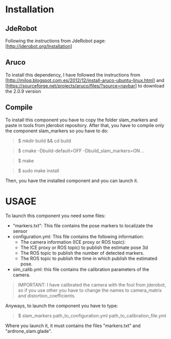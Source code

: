# Installation
## JdeRobot
Following the instructions from JdeRobot page: [http://jderobot.org/Installation]

## Aruco
To install this dependency, I have followed the instructions from [http://miloq.blogspot.com.es/2012/12/install-aruco-ubuntu-linux.html]
and [https://sourceforge.net/projects/aruco/files/?source=navbar] to download the 2.0.9 version
## Compile
To install this component you have to copy the folder slam_markers and paste in tools from jderobot repository.
After that, you have to compile only the component slam_markers so you have to do:
> $ mkdir build && cd build

> $ cmake -Dbuild-default=OFF -Dbuild_slam_markers=ON ..

> $ make

> $ sudo make install

Then, you have the installed component and you can launch it.

# USAGE
To launch this component you need some files:
- "markers.txt": This file contains the pose markers to localizate the sensor
- configuration.yml: This file contains the following information:
	- The camera information (ICE proxy or ROS topic): 
	- The ICE proxy or ROS topic)  to publish the estimate pose 3d
	- The ROS topic to publish the number of detected markers.
	- The ROS topic to publish the time in which publish the estimated pose.
- sim_calib.yml: this file contains the calibration parameters of the camera.
> IMPORTANT: I have calibrated the camera with the fool from jderobot, so if you use other you have to change the names to camera_matrix and distortion_coefficients.

Anyways, to launch the component you have to type:
> $ slam_markers path_to_configuration.yml path_to_calibration_file.yml

Where you launch it, it must contains the files "markers.txt" and "ardrone_slam.glade".
